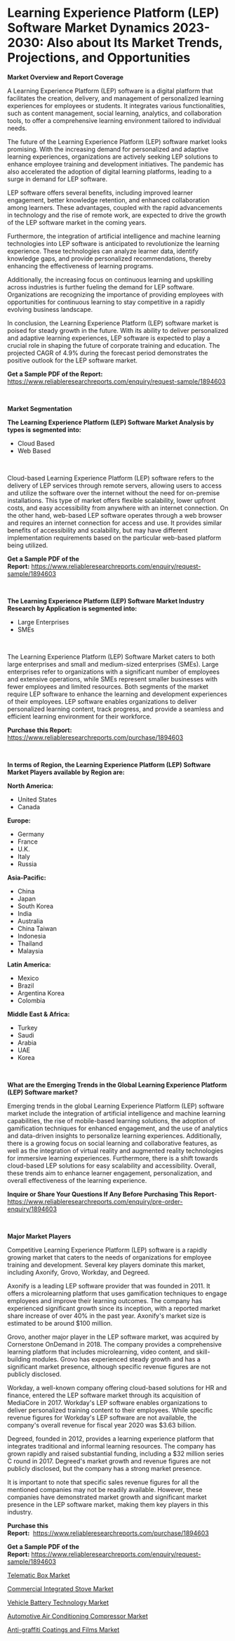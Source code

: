 <p><h1>Learning Experience Platform (LEP) Software Market Dynamics 2023-2030: Also about Its Market Trends, Projections, and Opportunities</h1></p><p><strong>Market Overview and Report Coverage</strong></p>
<p><p>A Learning Experience Platform (LEP) software is a digital platform that facilitates the creation, delivery, and management of personalized learning experiences for employees or students. It integrates various functionalities, such as content management, social learning, analytics, and collaboration tools, to offer a comprehensive learning environment tailored to individual needs.</p><p>The future of the Learning Experience Platform (LEP) software market looks promising. With the increasing demand for personalized and adaptive learning experiences, organizations are actively seeking LEP solutions to enhance employee training and development initiatives. The pandemic has also accelerated the adoption of digital learning platforms, leading to a surge in demand for LEP software.</p><p>LEP software offers several benefits, including improved learner engagement, better knowledge retention, and enhanced collaboration among learners. These advantages, coupled with the rapid advancements in technology and the rise of remote work, are expected to drive the growth of the LEP software market in the coming years.</p><p>Furthermore, the integration of artificial intelligence and machine learning technologies into LEP software is anticipated to revolutionize the learning experience. These technologies can analyze learner data, identify knowledge gaps, and provide personalized recommendations, thereby enhancing the effectiveness of learning programs.</p><p>Additionally, the increasing focus on continuous learning and upskilling across industries is further fueling the demand for LEP software. Organizations are recognizing the importance of providing employees with opportunities for continuous learning to stay competitive in a rapidly evolving business landscape.</p><p>In conclusion, the Learning Experience Platform (LEP) software market is poised for steady growth in the future. With its ability to deliver personalized and adaptive learning experiences, LEP software is expected to play a crucial role in shaping the future of corporate training and education. The projected CAGR of 4.9% during the forecast period demonstrates the positive outlook for the LEP software market.</p></p>
<p><strong>Get a Sample PDF of the Report:</strong> <a href="https://www.reliableresearchreports.com/enquiry/request-sample/1894603">https://www.reliableresearchreports.com/enquiry/request-sample/1894603</a></p>
<p>&nbsp;</p>
<p><strong>Market Segmentation</strong></p>
<p><strong>The Learning Experience Platform (LEP) Software Market Analysis by types is segmented into:</strong></p>
<p><ul><li>Cloud Based</li><li>Web Based</li></ul></p>
<p>&nbsp;</p>
<p><p>Cloud-based Learning Experience Platform (LEP) software refers to the delivery of LEP services through remote servers, allowing users to access and utilize the software over the internet without the need for on-premise installations. This type of market offers flexible scalability, lower upfront costs, and easy accessibility from anywhere with an internet connection. On the other hand, web-based LEP software operates through a web browser and requires an internet connection for access and use. It provides similar benefits of accessibility and scalability, but may have different implementation requirements based on the particular web-based platform being utilized.</p></p>
<p><strong>Get a Sample PDF of the Report:</strong>&nbsp;<a href="https://www.reliableresearchreports.com/enquiry/request-sample/1894603">https://www.reliableresearchreports.com/enquiry/request-sample/1894603</a></p>
<p>&nbsp;</p>
<p><strong>The Learning Experience Platform (LEP) Software Market Industry Research by Application is segmented into:</strong></p>
<p><ul><li>Large Enterprises</li><li>SMEs</li></ul></p>
<p>&nbsp;</p>
<p><p>The Learning Experience Platform (LEP) Software Market caters to both large enterprises and small and medium-sized enterprises (SMEs). Large enterprises refer to organizations with a significant number of employees and extensive operations, while SMEs represent smaller businesses with fewer employees and limited resources. Both segments of the market require LEP software to enhance the learning and development experiences of their employees. LEP software enables organizations to deliver personalized learning content, track progress, and provide a seamless and efficient learning environment for their workforce.</p></p>
<p><strong>Purchase this Report:</strong>&nbsp; <a href="https://www.reliableresearchreports.com/purchase/1894603">https://www.reliableresearchreports.com/purchase/1894603</a></p>
<p>&nbsp;</p>
<p><strong>In terms of Region, the Learning Experience Platform (LEP) Software Market Players available by Region are:</strong></p>
<p>
    <p> <strong> North America: </strong>
        <ul>
            <li>United States</li>
            <li>Canada</li>
        </ul>
        </p> 
    <p> <strong> Europe: </strong>
        <ul>
            <li>Germany</li>
            <li>France</li>
            <li>U.K.</li>
            <li>Italy</li>
            <li>Russia</li>
        </ul>
        </p> 
    <p> <strong> Asia-Pacific: </strong>
        <ul>
            <li>China</li>
            <li>Japan</li>
            <li>South Korea</li>
            <li>India</li>
            <li>Australia</li>
            <li>China Taiwan</li>
            <li>Indonesia</li>
            <li>Thailand</li>
            <li>Malaysia</li>
        </ul>
        </p> 
    <p> <strong> Latin America: </strong>
        <ul>
            <li>Mexico</li>
            <li>Brazil</li>
            <li>Argentina Korea</li>
            <li>Colombia</li>
        </ul>
        </p> 
    <p> <strong> Middle East & Africa: </strong>
        <ul>
            <li>Turkey</li>
            <li>Saudi</li>
            <li>Arabia</li>
            <li>UAE</li>
            <li>Korea</li>
        </ul>
    </p>
    </p>
<p>&nbsp;</p>
<p><strong>What are the Emerging Trends in the Global Learning Experience Platform (LEP) Software market?</strong></p>
<p><p>Emerging trends in the global Learning Experience Platform (LEP) software market include the integration of artificial intelligence and machine learning capabilities, the rise of mobile-based learning solutions, the adoption of gamification techniques for enhanced engagement, and the use of analytics and data-driven insights to personalize learning experiences. Additionally, there is a growing focus on social learning and collaborative features, as well as the integration of virtual reality and augmented reality technologies for immersive learning experiences. Furthermore, there is a shift towards cloud-based LEP solutions for easy scalability and accessibility. Overall, these trends aim to enhance learner engagement, personalization, and overall effectiveness of the learning experience.</p></p>
<p><strong>Inquire or Share Your Questions If Any Before Purchasing This Report</strong>- <a href="https://www.reliableresearchreports.com/enquiry/pre-order-enquiry/1894603">https://www.reliableresearchreports.com/enquiry/pre-order-enquiry/1894603</a></p>
<p>&nbsp;</p>
<p><strong>Major Market Players</strong></p>
<p><p>Competitive Learning Experience Platform (LEP) software is a rapidly growing market that caters to the needs of organizations for employee training and development. Several key players dominate this market, including Axonify, Grovo, Workday, and Degreed.</p><p>Axonify is a leading LEP software provider that was founded in 2011. It offers a microlearning platform that uses gamification techniques to engage employees and improve their learning outcomes. The company has experienced significant growth since its inception, with a reported market share increase of over 40% in the past year. Axonify's market size is estimated to be around $100 million.</p><p>Grovo, another major player in the LEP software market, was acquired by Cornerstone OnDemand in 2018. The company provides a comprehensive learning platform that includes microlearning, video content, and skill-building modules. Grovo has experienced steady growth and has a significant market presence, although specific revenue figures are not publicly disclosed.</p><p>Workday, a well-known company offering cloud-based solutions for HR and finance, entered the LEP software market through its acquisition of MediaCore in 2017. Workday's LEP software enables organizations to deliver personalized training content to their employees. While specific revenue figures for Workday's LEP software are not available, the company's overall revenue for fiscal year 2020 was $3.63 billion.</p><p>Degreed, founded in 2012, provides a learning experience platform that integrates traditional and informal learning resources. The company has grown rapidly and raised substantial funding, including a $32 million series C round in 2017. Degreed's market growth and revenue figures are not publicly disclosed, but the company has a strong market presence.</p><p>It is important to note that specific sales revenue figures for all the mentioned companies may not be readily available. However, these companies have demonstrated market growth and significant market presence in the LEP software market, making them key players in this industry.</p></p>
<p><strong>Purchase this Report:</strong>&nbsp;&nbsp;<a href="https://www.reliableresearchreports.com/purchase/1894603">https://www.reliableresearchreports.com/purchase/1894603</a></p>
<p></p>
<p><strong>Get a Sample PDF of the Report:</strong>&nbsp;<a href="https://www.reliableresearchreports.com/enquiry/request-sample/1894603">https://www.reliableresearchreports.com/enquiry/request-sample/1894603</a></p>
<p><p><a href="https://medium.com/@shivay151299/telematic-box-market-size-market-outlook-and-market-forecast-2023-to-2030-30e98139f126">Telematic Box Market</a></p><p><a href="https://github.com/sofayahoo2023/Market-Research-Report-List-1/blob/main/commercial-integrated-stove-market.md">Commercial Integrated Stove Market</a></p><p><a href="https://medium.com/@yashreports27/vehicle-battery-technology-market-size-market-outlook-and-market-forecast-2023-to-2030-492f857c09fc">Vehicle Battery Technology Market</a></p><p><a href="https://medium.com/@santoshh992151/automotive-air-conditioning-compressor-market-size-reveals-the-best-marketing-channels-in-global-6f2fa518aa07">Automotive Air Conditioning Compressor Market</a></p><p><a href="https://github.com/pizolina/Market-Research-Report-List-1/blob/main/anti-graffiti-coatings-and-films-market.md">Anti-graffiti Coatings and Films Market</a></p></p>